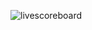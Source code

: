 ![livescoreboard](https://github.com/i-rud/rudscore/assets/69870100/fc74f40e-0cf6-4493-848b-a503cae6ac23)
